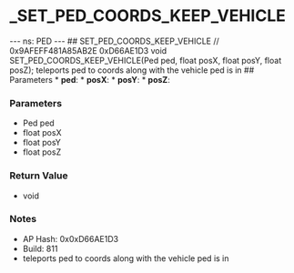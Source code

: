 # _SET_PED_COORDS_KEEP_VEHICLE

--- ns: PED --- ## SET_PED_COORDS_KEEP_VEHICLE  // 0x9AFEFF481A85AB2E 0xD66AE1D3 void SET_PED_COORDS_KEEP_VEHICLE(Ped ped, float posX, float posY, float posZ);  teleports ped to coords along with the vehicle ped is in  ## Parameters * **ped**: * **posX**: * **posY**: * **posZ**:

### Parameters
* Ped ped
* float posX
* float posY
* float posZ

### Return Value
* void

### Notes
* AP Hash: 0x0xD66AE1D3
* Build: 811
* teleports ped to coords along with the vehicle ped is in

